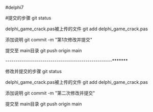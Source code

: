 #delphi7


#提交的步骤
git status

delphi_game_crack.pas被上传的文件
git add delphi_game_crack.pas 

添加说明
git commit -m "第1次修改并提交"

提交至 main目录
git push origin main

----------------------------------------------------*******

修改并提交的步骤
git status

delphi_game_crack.pas被上传的文件
git add delphi_game_crack.pas 

添加说明
git commit -m "第二次修改并提交"

提交至 main目录
git push origin main

